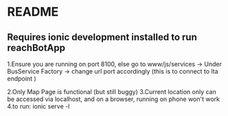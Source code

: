 # README

## Requires ionic development installed to run reachBotApp

1.Ensure you are running on port 8100, else go to www/js/services -> Under BusService Factory -> change url port accordingly (this is to connect to lta endpoint )

2.Only Map Page is functional (but still buggy)
3.Current location only can be accessed via localhost, and on a browser, running on phone won't work
4.to run: ionic serve -l
